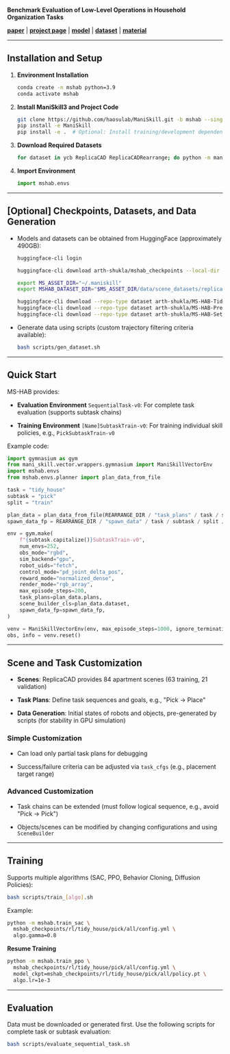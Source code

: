 **Benchmark Evaluation of Low-Level Operations in Household Organization Tasks**

**[paper](https://arxiv.org/abs/2412.13211)** | **[project page](https://arth-shukla.github.io/mshab/)** | **[model](https://huggingface.co/arth-shukla/mshab_checkpoints)** | **[dataset](https://arth-shukla.github.io/mshab/#dataset-section)** | **[material](https://sites.google.com/view/maniskill-hab)**

---

## Installation and Setup

1. **Environment Installation**

   ```bash
   conda create -n mshab python=3.9
   conda activate mshab
   ```

2. **Install ManiSkill3 and Project Code**

   ```bash
   git clone https://github.com/haosulab/ManiSkill.git -b mshab --single-branch
   pip install -e ManiSkill
   pip install -e .  # Optional: Install training/development dependencies with pip install -e .[train,dev]
   ```

3. **Download Required Datasets**

   ```bash
   for dataset in ycb ReplicaCAD ReplicaCADRearrange; do python -m mani_skill.utils.download_asset "$dataset"; done
   ```

4. **Import Environment**

   ```python
   import mshab.envs
   ```

---

## [Optional] Checkpoints, Datasets, and Data Generation

- Models and datasets can be obtained from HuggingFace (approximately 490GB):

  ```bash
  huggingface-cli login

  huggingface-cli download arth-shukla/mshab_checkpoints --local-dir mshab_checkpoints

  export MS_ASSET_DIR="~/.maniskill"
  export MSHAB_DATASET_DIR="$MS_ASSET_DIR/data/scene_datasets/replica_cad_dataset/rearrange-dataset"

  huggingface-cli download --repo-type dataset arth-shukla/MS-HAB-TidyHouse --local-dir "$MSHAB_DATASET_DIR/tidy_house"
  huggingface-cli download --repo-type dataset arth-shukla/MS-HAB-PrepareGroceries --local-dir "$MSHAB_DATASET_DIR/prepare_groceries"
  huggingface-cli download --repo-type dataset arth-shukla/MS-HAB-SetTable --local-dir "$MSHAB_DATASET_DIR/set_table"
  ```

- Generate data using scripts (custom trajectory filtering criteria available):

  ```bash
  bash scripts/gen_dataset.sh
  ```

---

## Quick Start

MS-HAB provides:

- **Evaluation Environment** `SequentialTask-v0`: For complete task evaluation (supports subtask chains)

- **Training Environment** `[Name]SubtaskTrain-v0`: For training individual skill policies, e.g., `PickSubtaskTrain-v0`

Example code:

```python
import gymnasium as gym
from mani_skill.vector.wrappers.gymnasium import ManiSkillVectorEnv
import mshab.envs
from mshab.envs.planner import plan_data_from_file

task = "tidy_house"
subtask = "pick"
split = "train"

plan_data = plan_data_from_file(REARRANGE_DIR / "task_plans" / task / subtask / split / "all.json")
spawn_data_fp = REARRANGE_DIR / "spawn_data" / task / subtask / split / "spawn_data.pt"

env = gym.make(
    f"{subtask.capitalize()}SubtaskTrain-v0",
    num_envs=252,
    obs_mode="rgbd",
    sim_backend="gpu",
    robot_uids="fetch",
    control_mode="pd_joint_delta_pos",
    reward_mode="normalized_dense",
    render_mode="rgb_array",
    max_episode_steps=200,
    task_plans=plan_data.plans,
    scene_builder_cls=plan_data.dataset,
    spawn_data_fp=spawn_data_fp,
)

venv = ManiSkillVectorEnv(env, max_episode_steps=1000, ignore_terminations=True)
obs, info = venv.reset()
```

---

## Scene and Task Customization

- **Scenes**: ReplicaCAD provides 84 apartment scenes (63 training, 21 validation)

- **Task Plans**: Define task sequences and goals, e.g., "Pick → Place"

- **Data Generation**: Initial states of robots and objects, pre-generated by scripts (for stability in GPU simulation)

### Simple Customization

- Can load only partial task plans for debugging

- Success/failure criteria can be adjusted via `task_cfgs` (e.g., placement target range)

### Advanced Customization

- Task chains can be extended (must follow logical sequence, e.g., avoid "Pick → Pick")

- Objects/scenes can be modified by changing configurations and using `SceneBuilder`

---

## Training

Supports multiple algorithms (SAC, PPO, Behavior Cloning, Diffusion Policies):

```bash
bash scripts/train_[algo].sh
```

Example:

```bash
python -m mshab.train_sac \
  mshab_checkpoints/rl/tidy_house/pick/all/config.yml \
  algo.gamma=0.8
```

**Resume Training**

```bash
python -m mshab.train_ppo \
  mshab_checkpoints/rl/tidy_house/pick/all/config.yml \
  model_ckpt=mshab_checkpoints/rl/tidy_house/pick/all/policy.pt \
  algo.lr=1e-3
```

---

## Evaluation

Data must be downloaded or generated first. Use the following scripts for complete task or subtask evaluation:

```bash
bash scripts/evaluate_sequential_task.sh
```